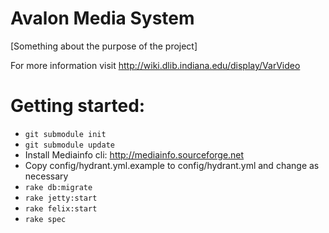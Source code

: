 # Avalon Media System
[Something about the purpose of the project]

For more information visit http://wiki.dlib.indiana.edu/display/VarVideo

# Getting started:

* ```git submodule init```
* ```git submodule update```
* Install Mediainfo cli: http://mediainfo.sourceforge.net
* Copy config/hydrant.yml.example to config/hydrant.yml and change as necessary
* ```rake db:migrate```
* ```rake jetty:start```
* ```rake felix:start```
* ```rake spec```

